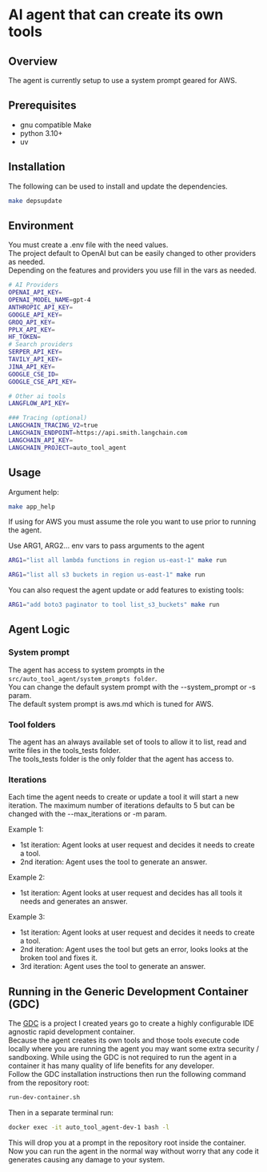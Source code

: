 # AI agent that can create its own tools

## Overview
The agent is currently setup to use a system prompt geared for AWS.

## Prerequisites
* gnu compatible Make
* python 3.10+
* uv

## Installation
The following can be used to install and update the dependencies.
```bash
make depsupdate
````

## Environment
You must create a .env file with the need values.  
The project default to OpenAI but can be easily changed to other providers as needed.  
Depending on the features and providers you use fill in the vars as needed.
```bash
# AI Providers
OPENAI_API_KEY=
OPENAI_MODEL_NAME=gpt-4
ANTHROPIC_API_KEY=
GOOGLE_API_KEY=
GROQ_API_KEY=
PPLX_API_KEY=
HF_TOKEN=
# Search providers
SERPER_API_KEY=
TAVILY_API_KEY=
JINA_API_KEY=
GOOGLE_CSE_ID=
GOOGLE_CSE_API_KEY=

# Other ai tools
LANGFLOW_API_KEY=

### Tracing (optional)
LANGCHAIN_TRACING_V2=true
LANGCHAIN_ENDPOINT=https://api.smith.langchain.com
LANGCHAIN_API_KEY=
LANGCHAIN_PROJECT=auto_tool_agent
```

## Usage
Argument help:
```bash
make app_help
```
If using for AWS you must assume the role you want to use prior to running the agent.

Use ARG1, ARG2... env vars to pass arguments to the agent
```bash
ARG1="list all lambda functions in region us-east-1" make run
```

```bash
ARG1="list all s3 buckets in region us-east-1" make run
```

You can also request the agent update or add features to existing tools:
```bash
ARG1="add boto3 paginator to tool list_s3_buckets" make run
```

## Agent Logic

### System prompt
The agent has access to system prompts in the `src/auto_tool_agent/system_prompts folder`.  
You can change the default system prompt with the --system_prompt or -s param.  
The default system prompt is aws.md which is tuned for AWS.

### Tool folders
The agent has an always available set of tools to allow it to list, read and write files in the tools_tests folder.  
The tools_tests folder is the only folder that the agent has access to.

### Iterations
Each time the agent needs to create or update a tool it will start a new iteration.
The maximum number of iterations defaults to 5 but can be changed with the --max_iterations or -m param.

Example 1:  
* 1st iteration: Agent looks at user request and decides it needs to create a tool.
* 2nd iteration: Agent uses the tool to generate an answer.

Example 2:
* 1st iteration: Agent looks at user request and decides has all tools it needs and generates an answer.

Example 3:
* 1st iteration: Agent looks at user request and decides it needs to create a tool.
* 2nd iteration: Agent uses the tool but gets an error, looks looks at the broken tool and fixes it.
* 3rd iteration: Agent uses the tool to generate an answer.


## Running in the Generic Development Container (GDC)
The [GDC](https://github.com/devxpod/GDC/) is a project I created years go to create a highly configurable IDE agnostic rapid development container.  
Because the agent creates its own tools and those tools execute code locally where you are running the agent you may want some extra security / sandboxing.
While using the GDC is not required to run the agent in a container it has many quality of life benefits for any developer.  
Follow the GDC installation instructions then run the following command from the repository root:
```bash
run-dev-container.sh
```
Then in a separate terminal run:
```bash
docker exec -it auto_tool_agent-dev-1 bash -l
```
This will drop you at a prompt in the repository root inside the container.  
Now you can run the agent in the normal way without worry that any code it generates causing any damage to your system.
